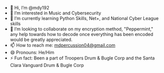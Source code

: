 - 👋 Hi, I’m @mdy192
- 👀 I’m interested in Music and Cybersecurity
- 🌱 I’m currently learning Python Skills, Net+, and National Cyber League skills
- 💞️ I’m looking to collaborate on my encryption method, "Peppermint," any help towards how to decode once everything has been encoded would be greatly appreciated.
- 📫 How to reach me: mdpercussion04@gmail.com
- 😄 Pronouns: He/Him
- ⚡ Fun fact: Been a part of Troopers Drum & Bugle Corp and the Santa Clara Vanguard Drum & Bugle Corp 

<!---
mdy192/mdy192 is a ✨ special ✨ repository because its `README.md` (this file) appears on your GitHub profile.
You can click the Preview link to take a look at your changes.
--->
